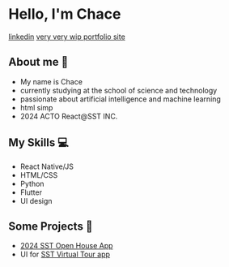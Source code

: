 # Hello, I'm Chace
[linkedin](https://www.linkedin.com/in/chace-tan-ba72162ba/)
[very very wip portfolio site](https://my-portfolio-git-main-aceisdumbs-projects.vercel.app/)
## About me 🤗
- My name is Chace
- currently studying at the school of science and technology
- passionate about artificial intelligence and machine learning
- html simp
- 2024 ACTO React@SST INC.
  
## My Skills 💻
- React Native/JS
- HTML/CSS
- Python
- Flutter
- UI design

## Some Projects 📁
- [2024 SST Open House App](https://github.com/sst-inc/openhouseapp2024)
- UI for [SST Virtual Tour app](https://github.com/tedydevmac/virtualtour)
